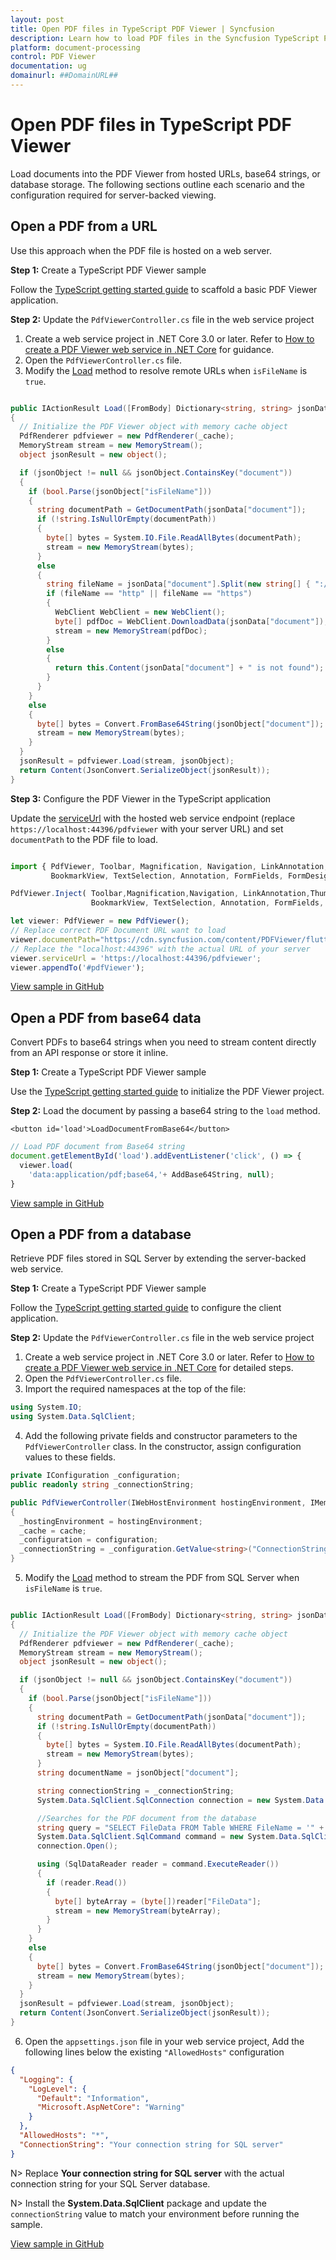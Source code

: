 ```yaml
---
layout: post
title: Open PDF files in TypeScript PDF Viewer | Syncfusion
description: Learn how to load PDF files in the Syncfusion TypeScript PDF Viewer from URLs, base64 strings, and databases by configuring the required server-backed services.
platform: document-processing
control: PDF Viewer
documentation: ug
domainurl: ##DomainURL##
---
```


# Open PDF files in TypeScript PDF Viewer

Load documents into the PDF Viewer from hosted URLs, base64 strings, or database storage. The following sections outline each scenario and the configuration required for server-backed viewing.

## Open a PDF from a URL

Use this approach when the PDF file is hosted on a web server.

**Step 1:** Create a TypeScript PDF Viewer sample

Follow the [TypeScript getting started guide](https://help.syncfusion.com/document-processing/pdf/pdf-viewer/javascript-es6/getting-started) to scaffold a basic PDF Viewer application.

**Step 2:** Update the `PdfViewerController.cs` file in the web service project

1. Create a web service project in .NET Core 3.0 or later. Refer to [How to create a PDF Viewer web service in .NET Core](https://www.syncfusion.com/kb/11063/how-to-create-pdf-viewer-web-service-in-net-core-3-0-and-above) for guidance.
2. Open the `PdfViewerController.cs` file.
3. Modify the [Load](https://ej2.syncfusion.com/documentation/api/pdfviewer/#load) method to resolve remote URLs when `isFileName` is `true`.

```csharp

public IActionResult Load([FromBody] Dictionary<string, string> jsonData)
{
  // Initialize the PDF Viewer object with memory cache object
  PdfRenderer pdfviewer = new PdfRenderer(_cache);
  MemoryStream stream = new MemoryStream();
  object jsonResult = new object();

  if (jsonObject != null && jsonObject.ContainsKey("document"))
  {
    if (bool.Parse(jsonObject["isFileName"]))
    {
      string documentPath = GetDocumentPath(jsonData["document"]);
      if (!string.IsNullOrEmpty(documentPath))
      {
        byte[] bytes = System.IO.File.ReadAllBytes(documentPath);
        stream = new MemoryStream(bytes);
      }
      else
      {
        string fileName = jsonData["document"].Split(new string[] { "://" }, StringSplitOptions.None)[0];
        if (fileName == "http" || fileName == "https")
        {
          WebClient WebClient = new WebClient();
          byte[] pdfDoc = WebClient.DownloadData(jsonData["document"]);
          stream = new MemoryStream(pdfDoc);
        }
        else
        {
          return this.Content(jsonData["document"] + " is not found");
        }
      }
    }
    else
    {
      byte[] bytes = Convert.FromBase64String(jsonObject["document"]);
      stream = new MemoryStream(bytes);
    }
  }
  jsonResult = pdfviewer.Load(stream, jsonObject);
  return Content(JsonConvert.SerializeObject(jsonResult));
}

```

**Step 3:** Configure the PDF Viewer in the TypeScript application

Update the [serviceUrl](https://ej2.syncfusion.com/documentation/api/pdfviewer/#serviceurl) with the hosted web service endpoint (replace `https://localhost:44396/pdfviewer` with your server URL) and set `documentPath` to the PDF file to load.

```typescript

import { PdfViewer, Toolbar, Magnification, Navigation, LinkAnnotation,ThumbnailView,
         BookmarkView, TextSelection, Annotation, FormFields, FormDesigner} from '@syncfusion/ej2-pdfviewer';

PdfViewer.Inject( Toolbar,Magnification,Navigation, LinkAnnotation,ThumbnailView,
                  BookmarkView, TextSelection, Annotation, FormFields, FormDesigner);

let viewer: PdfViewer = new PdfViewer();
// Replace correct PDF Document URL want to load
viewer.documentPath="https://cdn.syncfusion.com/content/PDFViewer/flutter-succinctly.pdf"
// Replace the "localhost:44396" with the actual URL of your server
viewer.serviceUrl = 'https://localhost:44396/pdfviewer';
viewer.appendTo('#pdfViewer');

```

[View sample in GitHub](https://github.com/SyncfusionExamples/typescript-pdf-viewer-examples/tree/master/Save%20and%20Load/Load%20PDF%20file%20from%20URL)

## Open a PDF from base64 data

Convert PDFs to base64 strings when you need to stream content directly from an API response or store it inline.

**Step 1:** Create a TypeScript PDF Viewer sample

Use the [TypeScript getting started guide](https://help.syncfusion.com/document-processing/pdf/pdf-viewer/javascript-es6/getting-started) to initialize the PDF Viewer project.

**Step 2:** Load the document by passing a base64 string to the `load` method.

```
<button id='load'>LoadDocumentFromBase64</button>
```

```ts
// Load PDF document from Base64 string
document.getElementById('load').addEventListener('click', () => {
  viewer.load(
    'data:application/pdf;base64,'+ AddBase64String, null);
}
```

[View sample in GitHub](https://github.com/SyncfusionExamples/typescript-pdf-viewer-examples/tree/master/Save%20and%20Load/Load%20PDF%20file%20from%20base64%20string)

## Open a PDF from a database

Retrieve PDF files stored in SQL Server by extending the server-backed web service.

**Step 1:** Create a TypeScript PDF Viewer sample

Follow the [TypeScript getting started guide](https://help.syncfusion.com/document-processing/pdf/pdf-viewer/javascript-es6/getting-started) to configure the client application.

**Step 2:** Update the `PdfViewerController.cs` file in the web service project

1. Create a web service project in .NET Core 3.0 or later. Refer to [How to create a PDF Viewer web service in .NET Core](https://www.syncfusion.com/kb/11063/how-to-create-pdf-viewer-web-service-in-net-core-3-0-and-above) for detailed steps.
2. Open the `PdfViewerController.cs` file.
3. Import the required namespaces at the top of the file:

```csharp
using System.IO;
using System.Data.SqlClient;
```

4. Add the following private fields and constructor parameters to the `PdfViewerController` class. In the constructor, assign configuration values to these fields.

```csharp
private IConfiguration _configuration;
public readonly string _connectionString;

public PdfViewerController(IWebHostEnvironment hostingEnvironment, IMemoryCache cache, IConfiguration configuration)
{
  _hostingEnvironment = hostingEnvironment;
  _cache = cache;
  _configuration = configuration;
  _connectionString = _configuration.GetValue<string>("ConnectionString");
}
```

5. Modify the [Load](https://ej2.syncfusion.com/documentation/api/pdfviewer/#load) method to stream the PDF from SQL Server when `isFileName` is `true`.

```csharp

public IActionResult Load([FromBody] Dictionary<string, string> jsonData)
{
  // Initialize the PDF Viewer object with memory cache object
  PdfRenderer pdfviewer = new PdfRenderer(_cache);
  MemoryStream stream = new MemoryStream();
  object jsonResult = new object();

  if (jsonObject != null && jsonObject.ContainsKey("document"))
  {
    if (bool.Parse(jsonObject["isFileName"]))
    {
      string documentPath = GetDocumentPath(jsonData["document"]);
      if (!string.IsNullOrEmpty(documentPath))
      {
        byte[] bytes = System.IO.File.ReadAllBytes(documentPath);
        stream = new MemoryStream(bytes);
      }
      string documentName = jsonObject["document"];

      string connectionString = _connectionString;
      System.Data.SqlClient.SqlConnection connection = new System.Data.SqlClient.SqlConnection(connectionString);

      //Searches for the PDF document from the database
      string query = "SELECT FileData FROM Table WHERE FileName = '" + documentName + "'";
      System.Data.SqlClient.SqlCommand command = new System.Data.SqlClient.SqlCommand(query, connection);
      connection.Open();

      using (SqlDataReader reader = command.ExecuteReader())
      {
        if (reader.Read())
        {
          byte[] byteArray = (byte[])reader["FileData"];
          stream = new MemoryStream(byteArray);
        }
      }
    }
    else
    {
      byte[] bytes = Convert.FromBase64String(jsonObject["document"]);
      stream = new MemoryStream(bytes);
    }
  }
  jsonResult = pdfviewer.Load(stream, jsonObject);
  return Content(JsonConvert.SerializeObject(jsonResult));
}

```

6. Open the `appsettings.json` file in your web service project, Add the following lines below the existing `"AllowedHosts"` configuration

```json
{
  "Logging": {
    "LogLevel": {
      "Default": "Information",
      "Microsoft.AspNetCore": "Warning"
    }
  },
  "AllowedHosts": "*",
  "ConnectionString": "Your connection string for SQL server"
}
```

N> Replace **Your connection string for SQL server** with the actual connection string for your SQL Server database.

N> Install the **System.Data.SqlClient** package and update the `connectionString` value to match your environment before running the sample.

[View sample in GitHub](https://github.com/SyncfusionExamples/open-save-pdf-documents-in-database)
